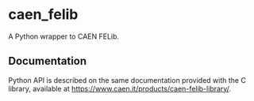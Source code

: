 # caen_felib
A Python wrapper to CAEN FELib.

## Documentation
Python API is described on the same documentation provided with the C library,
available at https://www.caen.it/products/caen-felib-library/.